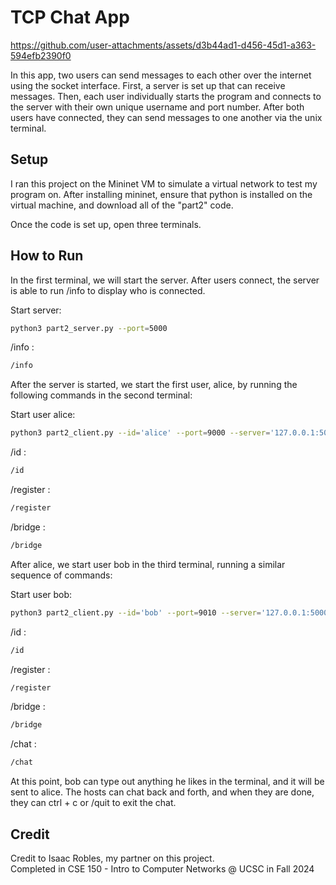 # TCP Chat App
https://github.com/user-attachments/assets/d3b44ad1-d456-45d1-a363-594efb2390f0

In this app, two users can send messages to each other over the internet using the socket interface. First, a server is set up that can receive messages. Then, each user individually starts the program and connects to the server with their own unique
username and port number. After both users have connected, they can send messages to one another via the unix terminal.

## Setup

I ran this project on the Mininet VM to simulate a virtual network to test my program on. After installing mininet, ensure that python is installed on the virtual machine, and download all of the "part2" code.

Once the code is set up, open three terminals.

## How to Run

In the first terminal, we will start the server. After users connect, the server is able to run /info to display who is connected.

Start server:

```sh
python3 part2_server.py --port=5000
```

/info :

```sh
/info
```
After the server is started, we start the first user, alice, by running the following commands in the second terminal:

Start user alice:

```sh
python3 part2_client.py --id='alice' --port=9000 --server='127.0.0.1:5000'
```

/id :

```sh
/id
```

/register :

```sh
/register
```

/bridge :

```sh
/bridge
```
After alice, we start user bob in the third terminal, running a similar sequence of commands:

Start user bob:





```sh
python3 part2_client.py --id='bob' --port=9010 --server='127.0.0.1:5000'
```

/id :

```sh
/id
```

/register :

```sh
/register
```

/bridge :

```sh
/bridge
```

/chat :

```sh
/chat
```
At this point, bob can type out anything he likes in the terminal, and it will be sent to alice.
The hosts can chat back and forth, and when they are done, they can ctrl + c or /quit to exit the chat.

## Credit

Credit to Isaac Robles, my partner on this project.\
Completed in CSE 150 - Intro to Computer Networks @ UCSC in Fall 2024
